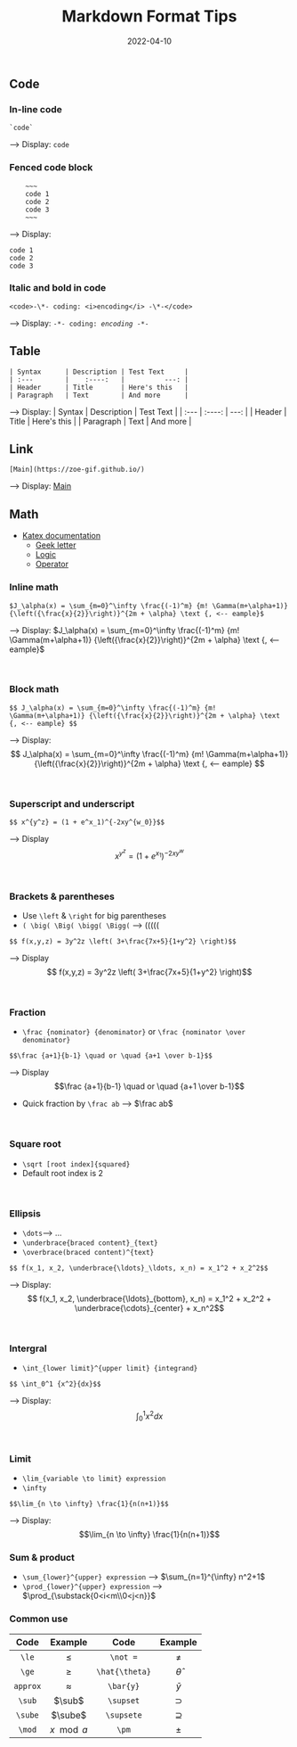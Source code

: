 ﻿---
title: Markdown Format Tips
date: 2022-04-10
update: 2022-06-09
categories: 
- Tools
- Website
tags: Markdown
description: 
---

## Code

### In-line code

~~~
`code`
~~~

--> Display: `code`

### Fenced code block

~~~
    ~~~
    code 1
    code 2
    code 3
    ~~~
~~~

--> Display:

~~~
code 1
code 2
code 3
~~~

### Italic and bold in code

~~~
<code>-\*- coding: <i>encoding</i> -\*-</code>
~~~

--> Display: <code>-\*- coding: <i>encoding</i> -\*-</code>

## Table

~~~
| Syntax      | Description | Test Text     |
| :---        |    :----:   |          ---: |
| Header      | Title       | Here's this   |
| Paragraph   | Text        | And more      |
~~~

--> Display:
| Syntax      | Description | Test Text     |
| :---        |    :----:   |          ---: |
| Header      | Title       | Here's this   |
| Paragraph   | Text        | And more      |

## Link

~~~
[Main](https://zoe-gif.github.io/)
~~~

--> Display:
[Main](https://zoe-gif.github.io/)

## Math

- [Katex documentation](https://katex.org/docs/supported.html)
    - [Geek letter](https://katex.org/docs/supported.html#letters-and-unicode)
    - [Logic](https://katex.org/docs/supported.html#logic-and-set-theory)
    - [Operator](https://katex.org/docs/supported.html#operators)

### Inline math
~~~
$J_\alpha(x) = \sum_{m=0}^\infty \frac{(-1)^m} {m! \Gamma(m+\alpha+1)} {\left({\frac{x}{2}}\right)}^{2m + \alpha} \text {, <-- eample}$
~~~

--> Display: $J_\alpha(x) = \sum_{m=0}^\infty \frac{(-1)^m} {m! \Gamma(m+\alpha+1)} {\left({\frac{x}{2}}\right)}^{2m + \alpha} \text {, <-- eample}$

<br>

### Block math

~~~
$$ J_\alpha(x) = \sum_{m=0}^\infty \frac{(-1)^m} {m! \Gamma(m+\alpha+1)} {\left({\frac{x}{2}}\right)}^{2m + \alpha} \text {, <-- eample} $$
~~~

--> Display: $$ J_\alpha(x) = \sum_{m=0}^\infty \frac{(-1)^m} {m! \Gamma(m+\alpha+1)} {\left({\frac{x}{2}}\right)}^{2m + \alpha} \text {, <-- eample} $$

<br>

### Superscript and underscript

~~~
$$ x^{y^z} = (1 + e^x_1)^{-2xy^{w_0}}$$
~~~
--> Display
$$ x^{y^z} = (1 + e^{x_1})^{-2xy^w}$$

<br>

### Brackets & parentheses

- Use `\left` & `\right` for big parentheses
- `( \big( \Big( \bigg( \Bigg(` --> $( \big( \Big( \bigg( \Bigg($

~~~
$$ f(x,y,z) = 3y^2z \left( 3+\frac{7x+5}{1+y^2} \right)$$
~~~

--> Display
$$ f(x,y,z) = 3y^2z \left( 3+\frac{7x+5}{1+y^2} \right)$$

<br>

### Fraction

- `\frac {nominator} {denominator}` or `\frac {nominator \over denominator}`

~~~ 
$$\frac {a+1}{b-1} \quad or \quad {a+1 \over b-1}$$
~~~

--> Display
$$\frac {a+1}{b-1} \quad or \quad {a+1 \over b-1}$$

- Quick fraction by `\frac ab` --> $\frac ab$

<br>

### Square root

- `\sqrt [root index]{squared}`
- Default root index is 2

<br>

### Ellipsis

- `\dots`--> $\dots$
- `\underbrace{braced content}_{text}`
- `\overbrace(braced content)^{text}`

~~~
$$ f(x_1, x_2, \underbrace{\ldots}_\ldots, x_n) = x_1^2 + x_2^2$$
~~~

--> Display:
$$ f(x_1, x_2, \underbrace{\ldots}_{bottom}, x_n) = x_1^2 + x_2^2 + \underbrace{\cdots}_{center} + x_n^2$$

<br>

### Intergral

- `\int_{lower limit}^{upper limit} {integrand}`

~~~
$$ \int_0^1 {x^2}{dx}$$
~~~

--> Display:
$$ \int_0^1 {x^2}{dx}$$

<br>

### Limit

- `\lim_{variable \to limit} expression`
- `\infty`

~~~
$$\lim_{n \to \infty} \frac{1}{n(n+1)}$$
~~~

--> Display:
$$\lim_{n \to \infty} \frac{1}{n(n+1)}$$

### Sum & product

- `\sum_{lower}^{upper} expression` --> 
$\sum_{n=1}^{\infty} n^2+1$
- `\prod_{lower}^{upper} expression` --> 
$\prod_{\substack{0<i<m\\0<j<n}}$

### Common use

|Code|Example|Code|Example| 
|:---:|:---:|:---:|:---:| 
|`\le`|$\le$|`\not =`|$\not =$|
|`\ge`|$\ge$|`\hat{\theta}`|$\hat{\theta}$|
|`approx`|$\approx$|`\bar{y}`|$\bar{y}$|
|`\sub`|$\sub$|`\supset`|$\supset$|
|`\sube`|$\sube$|`\supsete`|$\supseteq$|
|`\mod`|$x \mod a$|`\pm`|$\pm$|


